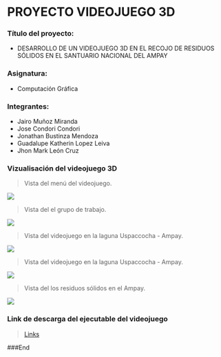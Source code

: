 # PROYECTO VIDEOJUEGO 3D
### Título del proyecto:
- DESARROLLO DE UN VIDEOJUEGO 3D EN EL RECOJO DE RESIDUOS SÓLIDOS EN EL SANTUARIO NACIONAL DEL AMPAY
### Asignatura: 
- Computación Gráfica
### Integrantes: 
- Jairo Muñoz Miranda
- Jose Condori Condori
- Jonathan Bustinza Mendoza
- Guadalupe Katherin Lopez Leiva
- Jhon Mark León Cruz

### Vizualisación del videojuego 3D
> Vista del menú del videojuego.

![](https://media.githubusercontent.com/media/jairmmz/Proyect-Game-3D_AMPAY/master/capturas_juego_ampay/1.png)

> Vista del el grupo de trabajo.

![](https://media.githubusercontent.com/media/jairmmz/Proyect-Game-3D_AMPAY/master/capturas_juego_ampay/2.png)

> Vista del videojuego en la laguna Uspaccocha - Ampay.

![](https://media.githubusercontent.com/media/jairmmz/Proyect-Game-3D_AMPAY/master/capturas_juego_ampay/3.png)

> Vista del videojuego en la laguna Uspaccocha - Ampay.

![](https://media.githubusercontent.com/media/jairmmz/Proyect-Game-3D_AMPAY/master/capturas_juego_ampay/4.png)

> Vista del los residuos sólidos en el Ampay.

![](https://media.githubusercontent.com/media/jairmmz/Proyect-Game-3D_AMPAY/master/capturas_juego_ampay/5.png)

### Link de descarga del ejecutable del videojuego
> [Links](https://drive.google.com/file/d/147ajl24-wAIjGsX6bAUw76f1crrNKQ3L/view?usp=share_link)


###End
